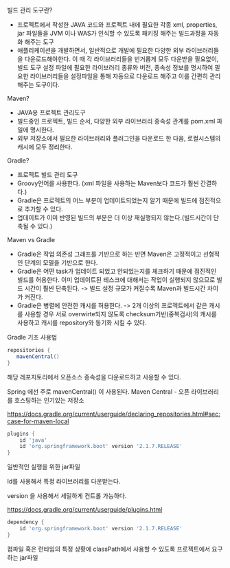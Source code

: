 빌드 관리 도구란?

- 프로젝트에서 작성한 JAVA 코드와 프로젝트 내에 필요한 각종 xml, properties, jar 파일들을 JVM 이나 WAS가 인식할 수 있도록 패키징 해주는 빌드과정을 자동화 해주는 도구
- 애플리케이션을 개발하면서, 일반적으로 개발에 필요한 다양한 외부 라이브러리들을 다운로드해야한다. 이 때 각 라이브러리들을 번거롭게 모두 다운받을 필요없이, 빌드 도구 설정 파일에 필요한 라이브러리 종류와 버전, 종속성 정보를 명시하여 필요한 라이브러리들을 설정파일을 통해 자동으로 다운로드 해주고 이를 간편히 관리해주는 도구이다.



Maven?

- JAVA용 프로젝트 관리도구
- 빌드중인 프로젝트, 빌드 순서, 다양한 외부 라이브러리 종속성 관계를 pom.xml 파일에 명시한다.
- 외부 저장소에서 필요한 라이브러리와 플러그인을 다운로드 한 다음, 로컬시스템의 캐시에 모두 정리한다.

 

Gradle?

- 프로젝트 빌드 관리 도구
- Groovy언어를 사용한다. (xml 파일을 사용하는 Maven보다 코드가 훨씬 간결하다.)
- Gradle은 프로젝트의 어느 부분이 업데이트되었는지 알기 때문에 빌드에 점진적으로 추가할 수 있다.
- 업데이트가 이미 반영된 빌드의 부분은 더 이상 재실행되지 않는다.(빌드시간이 단축될 수 있다.)

 

Maven vs Gradle

- Gradle은 작업 의존성 그래프를 기반으로 하는 반면 Maven은 고정적이고 선형적인 단계의 모델을 기반으로 한다.
- Gradle은 어떤 task가 업데이트 되었고 안되었는지를 체크하기 때문에 점진적인 빌드를 허용한다. 이미 업데이트된 테스크에 대해서는 작업이 실행되지 않으므로 빌드 시간이 훨씬 단축된다. -> 빌드 설정 규모가 커질수록 Maven과 빌드시간 차이가 커진다.
- Gradle은 병렬에 안전한 캐시를 허용한다. -> 2개 이상의 프로젝트에서 같은 캐시를 사용할 경우 서로 overwirte되지 않도록 checksum기반(중복검사)의 캐시를 사용하고 캐시를     repository와 동기화 시킬 수 있다.

 

 

Gradle 기초 사용법

 

~~~java
repositories {
​	mavenCentral()
}
~~~



 

해당 레포지토리에서 오픈소스 종속성을 다운로드하고 사용할 수 있다.

Spring 에선 주로 mavenCentral() 이 사용된다. Maven Central - 오픈 라이브러리를 호스팅하는 인기있는 저장소

https://docs.gradle.org/current/userguide/declaring_repositories.html#sec:case-for-maven-local

 

~~~groovy
plugins {
	id 'java'
	id 'org.springframework.boot' version '2.1.7.RELEASE'
}
~~~



일반적인 실행을 위한 jar파일

Id를 사용해서 특정 라이브러리를 다운받는다.

version 을 사용해서 세밀하게 컨트롤 가능하다.

https://docs.gradle.org/current/userguide/plugins.html

 

~~~groovy
dependency {
	id 'org.springframework.boot' version '2.1.7.RELEASE'
}
~~~

컴파일 혹은 런타임의 특정 상황에 classPath에서 사용할 수 있도록 프로젝트에서 요구하는 jar파일